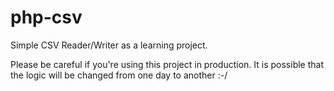 # php-csv
Simple CSV Reader/Writer as a learning project.

Please be careful if you're using this project in production. It is possible that the logic will be changed from one day to another :-/
